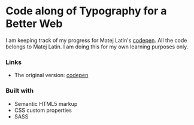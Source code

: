 # Code along of Typography for a Better Web

I am keeping track of my progress for Matej Latin's [codepen](https://codepen.io/matejlatin/full/PKoxWo/). All the code belongs to Matej Latin. I am doing this for my own learning purposes only.

### Links

- The original version: [codepen](https://codepen.io/matejlatin/full/PKoxWo/)

### Built with

- Semantic HTML5 markup
- CSS custom properties
- SASS

